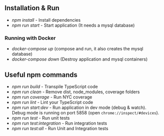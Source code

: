 


## Installation & Run

* *npm install* - Install dependencies
* *npm run start* - Start application (It needs a mysql database)

### Running with Docker

* *docker-compose up* (compose and run, it also creates the mysql database)
* *docker-compose down* (Destroy application and mysql containers)

## Useful npm commands

* *npm run build* - Transpile TypeScript code
* *npm run clean* - Remove dist, node_modules, coverage folders
* *npm run coverage* - Run NYC coverage
* *npm run lint* - Lint your TypeScript code
* *npm run start:dev* - Run application in dev mode (debug & watch). Debug mode is running on port 5858 (open `chrome://inspect/#devices`).
* *npm run test* - Run unit tests
* *npm run test:integration* - Run integration tests
* *npm run test:all* - Run Unit and Integration tests
